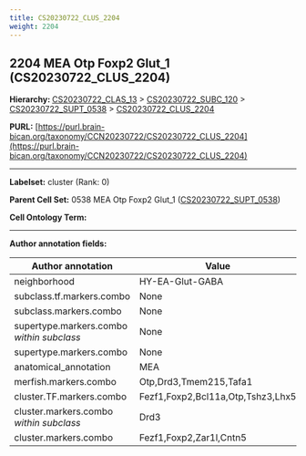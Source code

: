 ```yaml
---
title: CS20230722_CLUS_2204
weight: 2204
---
```

## 2204 MEA Otp Foxp2 Glut_1 (CS20230722_CLUS_2204)
<b>Hierarchy: </b>
[CS20230722_CLAS_13](../CS20230722_CLAS_13) >
[CS20230722_SUBC_120](../CS20230722_SUBC_120) >
[CS20230722_SUPT_0538](../CS20230722_SUPT_0538) >
[CS20230722_CLUS_2204](../CS20230722_CLUS_2204)

**PURL:** [https://purl.brain-bican.org/taxonomy/CCN20230722/CS20230722_CLUS_2204](https://purl.brain-bican.org/taxonomy/CCN20230722/CS20230722_CLUS_2204)

---


**Labelset:** cluster (Rank: 0)

**Parent Cell Set:** 0538 MEA Otp Foxp2 Glut_1 ([CS20230722_SUPT_0538](../CS20230722_SUPT_0538))



**Cell Ontology Term:** 

[MARKER GENES.]: #


---

[TRANSFERRED ANNOTATIONS.]: #


[AUTHOR ANNOTATION FIELDS.]: #


**Author annotation fields:**

| Author annotation | Value |
|-------------------|-------|
|neighborhood|HY-EA-Glut-GABA|
|subclass.tf.markers.combo|None|
|subclass.markers.combo|None|
|supertype.markers.combo _within subclass_|None|
|supertype.markers.combo|None|
|anatomical_annotation|MEA|
|merfish.markers.combo|Otp,Drd3,Tmem215,Tafa1|
|cluster.TF.markers.combo|Fezf1,Foxp2,Bcl11a,Otp,Tshz3,Lhx5|
|cluster.markers.combo _within subclass_|Drd3|
|cluster.markers.combo|Fezf1,Foxp2,Zar1l,Cntn5|
